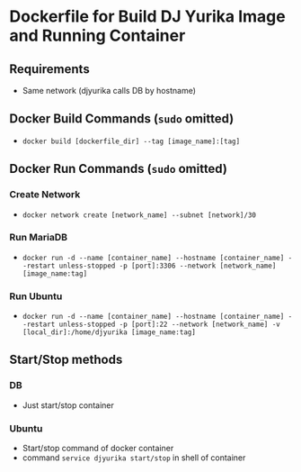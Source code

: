 # Dockerfile for Build DJ Yurika Image and Running Container

## Requirements
- Same network (djyurika calls DB by hostname)

## Docker Build Commands (`sudo` omitted)
- `docker build [dockerfile_dir] --tag [image_name]:[tag]`

## Docker Run Commands (`sudo` omitted)
### Create Network
- `docker network create [network_name] --subnet [network]/30`
### Run MariaDB
- `docker run -d --name [container_name] --hostname [container_name] --restart unless-stopped -p [port]:3306 --network [network_name] [image_name:tag]`
### Run Ubuntu
- `docker run -d --name [container_name] --hostname [container_name] --restart unless-stopped -p [port]:22 --network [network_name] -v [local_dir]:/home/djyurika [image_name:tag]`

## Start/Stop methods
### DB
- Just start/stop container
### Ubuntu
- Start/stop command of docker container
- command `service djyurika start/stop` in shell of container